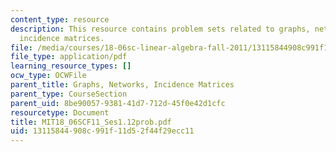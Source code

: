 ```yaml
---
content_type: resource
description: This resource contains problem sets related to graphs, networks, and
  incidence matrices.
file: /media/courses/18-06sc-linear-algebra-fall-2011/13115844908c991f11d52f44f29ecc11_MIT18_06SCF11_Ses1.12prob.pdf
file_type: application/pdf
learning_resource_types: []
ocw_type: OCWFile
parent_title: Graphs, Networks, Incidence Matrices
parent_type: CourseSection
parent_uid: 8be90057-9381-41d7-712d-45f0e42d1cfc
resourcetype: Document
title: MIT18_06SCF11_Ses1.12prob.pdf
uid: 13115844-908c-991f-11d5-2f44f29ecc11
---
```

